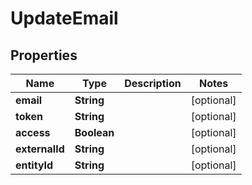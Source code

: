 

# UpdateEmail


## Properties

| Name | Type | Description | Notes |
|------------ | ------------- | ------------- | -------------|
|**email** | **String** |  |  [optional] |
|**token** | **String** |  |  [optional] |
|**access** | **Boolean** |  |  [optional] |
|**externalId** | **String** |  |  [optional] |
|**entityId** | **String** |  |  [optional] |



